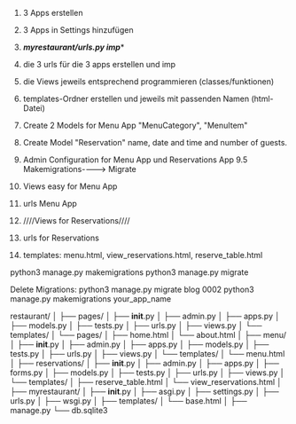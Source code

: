 1. 3 Apps erstellen
2. 3 Apps in Settings hinzufügen
3. ***myrestaurant/urls.py imp****
4. die 3 urls für die 3 apps erstellen und imp
5. die Views jeweils entsprechend programmieren (classes/funktionen)
6. templates-Ordner erstellen und jeweils mit passenden Namen (html-Datei)


7. Create 2 Models for Menu App "MenuCategory", "MenuItem"
8. Create Model "Reservation" name, date and time and number of guests.
9. Admin Configuration for Menu App und Reservations App
9.5 Makemigrations----> Migrate
10. Views easy for Menu App
11. urls Menu App
12. ////Views for Reservations////
13. urls for Reservations
14. templates: menu.html, view_reservations.html, reserve_table.html

python3 manage.py makemigrations
python3 manage.py migrate

Delete Migrations:
python3 manage.py migrate blog 0002
python3 manage.py makemigrations your_app_name





restaurant/
│
├── pages/
│   ├── __init__.py
│   ├── admin.py
│   ├── apps.py
│   ├── models.py
│   ├── tests.py
│   ├── urls.py
│   ├── views.py
│   └── templates/
│       └── pages/
│           ├── home.html
│           └── about.html
│
├── menu/
│   ├── __init__.py
│   ├── admin.py
│   ├── apps.py
│   ├── models.py
│   ├── tests.py
│   ├── urls.py
│   ├── views.py
│   └── templates/
│           └── menu.html
│
├── reservations/
│   ├── __init__.py
│   ├── admin.py
│   ├── apps.py
│   ├── forms.py
│   ├── models.py
│   ├── tests.py
│   ├── urls.py
│   ├── views.py
│   └── templates/
│           ├── reserve_table.html
│           └── view_reservations.html
│
├── myrestaurant/
│   ├── __init__.py
│   ├── asgi.py
│   ├── settings.py
│   ├── urls.py
│   ├── wsgi.py
│
├── templates/
│   └── base.html
│
├── manage.py
└── db.sqlite3
